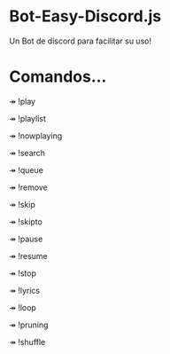 # Bot-Easy-Discord.js
Un Bot de discord para facilitar su uso!


# Comandos...

↠ !play

↠ !playlist

↠ !nowplaying

↠ !search

↠ !queue

↠ !remove

↠ !skip

↠ !skipto

↠ !pause

↠ !resume

↠ !stop

↠ !lyrics

↠ !loop

↠ !pruning

↠ !shuffle
